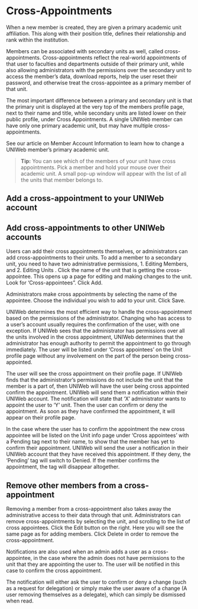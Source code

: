 # Cross-Appointments
When a new member is created, they are given a primary academic unit affiliation. This along with their position title, defines their relationship and rank within the institution. 

Members can be associated with secondary units as well, called cross-appointments. Cross-appointments reflect the real-world appointments of that user to faculties and departments outside of their primary unit, while also allowing administrators with the permissions over the secondary unit to access the member’s data, download reports, help the user reset their password, and otherwise treat the cross-appointee as a primary member of that unit. 

The most important difference between a primary and secondary unit is that the primary unit is displayed at the very top of the members profile page, next to their name and title, while secondary units are listed lower on their public profile, under Cross Appointments. A single UNIWeb member can have only one primary academic unit, but may have multiple cross-appointments.

See our article on Member Account Information to learn how to change a UNIWeb member’s primary academic unit.

> **Tip:** You can see which of the members of your unit have cross appointments. Pick a member and hold your mouse over their academic unit. A small pop-up window will appear with the list of all the units that member belongs to.

## Add  a cross-appointment to your UNIWeb account

## Add cross-appointments to other UNIWeb accounts

Users can add their cross appointments themselves, or administrators can add cross-appointments to their units. To add a member to a secondary unit, you need to have two administrative permissions, 1. Editing Members, and 2. Editing Units . Click the name of the unit that is getting the cross-appointee. This opens up a page for editing and making changes to the unit.
Look for ‘Cross-appointees”. Click Add.

Administrators make cross appointments by selecting the name of the appointee. 
Choose the individual you wish to add to your unit. Click Save.

UNIWeb determines the most efficient way to handle the cross-appointment based on the permissions of the administrator. Changing who has access to a user’s account usually requires the confirmation of the user, with one exception. If UNIWeb sees that the administrator has permissions over all the units involved in the cross appointment, UNIWeb determines that the administrator has enough authority to permit the appointment to go through immediately. The user will be listed under ‘Cross appointees’ on the Unit profile page without any involvement on the part of the person being cross-appointed. 

The user will see the cross appointment on their profile page.
If UNIWeb finds that the administrator’s permissions do not include the unit that the member is a part of, then UNIWeb will have the user being cross appointed confirm the appointment. UNIWeb will send them a notification within their UNIWeb account. The notification will state that ‘X’ administrator wants to appoint the user to ‘Y’ unit. Then the user can confirm or deny the appointment. As soon as they have confirmed the appointment, it will appear on their profile page.

In the case where the user has to confirm the appointment the new cross appointee will be listed on the Unit info page under ‘Cross appointees’ with a Pending tag next to their name, to show that the member has yet to confirm their appointment. UNIWeb will send the user a notification in their UNIWeb account that they have received this appointment. If they deny, the ‘Pending’ tag will switch to Denied. If the member confirms the appointment, the tag will disappear altogether.

## Remove other members from a cross-appointment
Removing a member from a cross-appointment also takes away the administrative access to their data through that unit. Administrators can remove cross-appointments by selecting the unit, and scrolling to the list of cross appointees. Click the Edit button on the right. Here you will see the same page as for adding members. Click Delete in order to remove the cross-appointment. 

Notifications are also used when an admin adds a user as a cross-appointee, in the case where the admin does not have permissions to the unit that they are appointing the user to. The user will be notified in this case to confirm the cross appointment.

The notification will either ask the user to confirm or deny a change (such as a request for delegation) or simply make the user aware of a change (A user removing themselves as a delegate), which can simply be dismissed when read.